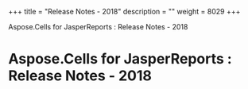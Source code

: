 +++
title = "Release Notes - 2018" 
description = "" 
weight = 8029 
+++

Aspose.Cells for JasperReports : Release Notes - 2018  

# Aspose.Cells for JasperReports : Release Notes - 2018



